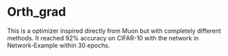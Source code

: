 # Orth_grad

This is a optimizer inspired directly from Muon but with completely different methods. It reached 92% accuracy on CIFAR-10 with the network in Network-Example within 30 epochs.
